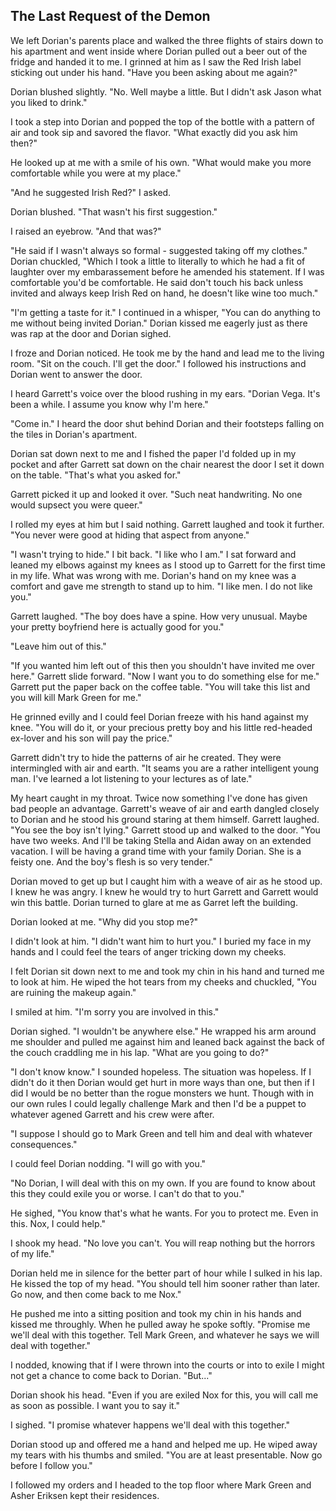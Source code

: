 ## The Last Request of the Demon

We left Dorian's parents place and walked the three flights of stairs down to his apartment and went inside where Dorian pulled out a beer out of the fridge and handed it to me.  I grinned at him as I saw the Red Irish label sticking out under his hand.  "Have you been asking about me again?"

Dorian blushed slightly.  "No.  Well maybe a little.  But I didn't ask Jason what you liked to drink."

I took a step into Dorian and popped the top of the bottle with a pattern of air and took sip and savored the flavor.  "What exactly did you ask him then?"

He looked up at me with a smile of his own.  "What would make you more comfortable while you were at my place."

"And he suggested Irish Red?"  I asked.

Dorian blushed.  "That wasn't his first suggestion."

I raised an eyebrow.  "And that was?"

"He said if I wasn't always so formal - suggested taking off my clothes."  Dorian chuckled, "Which I took a little to literally to which he had a fit of laughter over my embarassement before he amended his statement.  If I was comfortable you'd be comfortable.  He said don't touch his back unless invited and always keep Irish Red on hand, he doesn't like wine too much."

"I'm getting a taste for it."  I continued in a whisper, "You can do anything to me without being invited Dorian."  Dorian kissed me eagerly just as there was rap at the door and Dorian sighed.

I froze and Dorian noticed.  He took me by the hand and lead me to the living room. "Sit on the couch.  I'll get the door."  I followed his instructions and Dorian went to answer the door.

I heard Garrett's voice over the blood rushing in my ears.  "Dorian Vega.  It's been a while.  I assume you know why I'm here."

"Come in."  I heard the door shut behind Dorian and their footsteps falling on the tiles in Dorian's apartment.  

Dorian sat down next to me and I fished the paper I'd folded up in my pocket and after Garrett sat down on the chair  nearest the door I set it down on the table.  "That's what you asked for."

Garrett picked it up and looked it over.  "Such neat handwriting.  No one would supsect you were queer."

I rolled my eyes at him but I said nothing.  Garrett laughed and took it further.  "You never were good at hiding that aspect from anyone."

"I wasn't trying to hide."  I bit back.  "I like who I am."  I sat forward and leaned my elbows against my knees as I stood up to Garrett for the first time in my life.  What was wrong with me.  Dorian's hand on my knee was a comfort and gave me strength to stand up to him.  "I like men.  I do not like you."

Garrett laughed.  "The boy does have a spine.  How very unusual.  Maybe your pretty boyfriend here is actually good for you."

"Leave him out of this."

"If you wanted him left out of this then you shouldn't have invited me over here."  Garrett slide forward.  "Now I want you to do something else for me."  Garrett put the paper back on the coffee table.  "You will take this list and you will kill Mark Green for me."

He grinned evilly and I could feel Dorian freeze with his hand against my knee.  "You will do it, or your precious pretty boy and his little red-headed ex-lover and his son will pay the price."

Garrett didn't try to hide the patterns of air he created.  They were intermingled with air and earth.  "It seams you are a rather intelligent young man.  I've learned a lot listening to your lectures as of late."

My heart caught in my throat.  Twice now something I've done has given bad people an advantage.  Garrett's weave of air and earth dangled closely to Dorian and he stood his ground staring at them himself.  Garrett laughed.  "You see the boy isn't lying."  Garrett stood up and walked to the door.  "You have two weeks.  And I'll be taking Stella and Aidan away on an extended vacation.  I will be having a grand time with your family Dorian.  She is a feisty one.  And the boy's flesh is so very tender."

Dorian moved to get up but I caught him with a weave of air as he stood up.  I knew he was angry.  I knew he would try to hurt Garrett and Garrett would win this battle.  Dorian turned to glare at me as Garret left the building.

Dorian looked at me. "Why did you stop me?"

I didn't look at him.  "I didn't want him to hurt you."  I buried my face in my hands and I could feel the tears of anger tricking down my cheeks.  

I felt Dorian sit down next to me and took my chin in his hand and turned me to look at him.  He wiped the hot tears from my cheeks and chuckled, "You are ruining the makeup again."

I smiled at him.  "I'm sorry you are involved in this."

Dorian sighed.  "I wouldn't be anywhere else."  He wrapped his arm around me shoulder and pulled me against him and leaned back against the back of the couch craddling me in his lap.  "What are you going to do?"

"I don't know know."  I sounded hopeless.  The situation was hopeless.  If I didn't do it then Dorian would get hurt in more ways than one, but then if I did I would be no better than the rogue monsters we hunt.  Though with in our own rules I could legally challenge Mark and then I'd be a puppet to whatever agened Garrett and his crew were after.

"I suppose I should go to Mark Green and tell him and deal with whatever consequences."

I could feel Dorian nodding.  "I will go with you."

"No Dorian, I will deal with this on my own.  If you are found to know about this they could exile you or worse.  I can't do that to you."

He sighed, "You know that's what he wants.  For you to protect me.  Even in this.  Nox, I could help."

I shook my head.  "No love you can't.  You will reap nothing but the horrors of my life."

Dorian held me in silence for the better part of hour while I sulked in his lap.  He kissed the top of my head.  "You should tell him sooner rather than later.  Go now, and then come back to me Nox."

He pushed me into a sitting position and took my chin in his hands and kissed me throughly.  When he pulled away he spoke softly.  "Promise me we'll deal with this together.  Tell Mark Green, and whatever he says we will deal with together."

I nodded, knowing that if I were thrown into the courts or into to exile I might not get a chance to come back to Dorian.  "But..."

Dorian shook his head.  "Even if you are exiled Nox for this, you will call me as soon as possible.  I want you to say it."

I sighed.  "I promise whatever happens we'll deal with this together."

Dorian stood up and offered me a hand and helped me up.  He wiped away my tears with his thumbs and smiled.  "You are at least presentable.  Now go before I follow you."

I followed my orders and I headed to the top floor where Mark Green and Asher Eriksen kept their residences.
